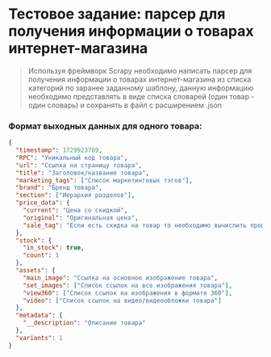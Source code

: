 # Тестовое задание: парсер для получения информации о товарах интернет-магазина

> Используя фреймворк Scrapy необходимо написать парсер для 
> получения информации о товарах интернет-магазина из списка 
> категорий по заранее заданному шаблону, данную информацию 
> необходимо представлять в виде списка словарей (один товар -
> один словарь) и сохранять в файл с расширением .json

### Формат выходных данных для одного товара:
```json
{
  "timestamp": 1729923769,
  "RPC": "Уникальный код товара",
  "url": "Ссылка на страницу товара",
  "title": "Заголовок/название товара",
  "marketing_tags": ["Список маркетинговых тэгов"],
  "brand": "Бренд товара",
  "section": ["Иерархия разделов"],
  "price_data": {
    "current": "Цена со скидкой",
    "original": "Оригинальная цена",
    "sale_tag": "Если есть скидка на товар то необходимо вычислить процент скидки"
  },
  "stock": {
    "in_stock": true,
    "count": 1
  },
  "assets": {
    "main_image": "Ссылка на основное изображение товара",
    "set_images": ["Список ссылок на все изображения товара"],
    "view360": ["Список ссылок на изображения в формате 360"],
    "video": ["Список ссылок на видео/видеообложки товара"]
  },
  "metadata": {
    "__description": "Описание товара"
  },
  "variants": 1
}
```